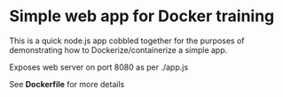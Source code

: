 # Simple web app for Docker training
This is a quick node.js app cobbled together for the purposes of demonstrating how to Dockerize/containerize a simple app.

Exposes web server on port 8080 as per ./app.js

See **Dockerfile** for more details
